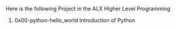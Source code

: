 Here is the following Project in the ALX Higher Level Programming
1. 0x00-python-hello_world 
	Introduction of Python
